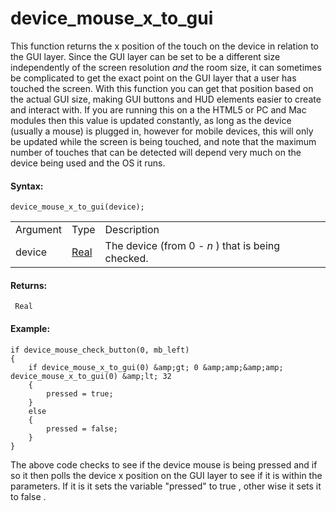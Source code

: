 # device_mouse_x\_to_gui

This function returns the x position of the touch on the device in
relation to the GUI layer. Since the GUI layer can be set to be a
different size independently of the screen resolution *and* the room
size, it can sometimes be complicated to get the exact point on the GUI
layer that a user has touched the screen. With this function you can get
that position based on the actual GUI size, making GUI buttons and HUD
elements easier to create and interact with. If you are running this on
a the HTML5 or PC and Mac modules then this value is updated constantly,
as long as the device (usually a mouse) is plugged in, however for
mobile devices, this will only be updated while the screen is being
touched, and note that the maximum number of touches that can be
detected will depend very much on the device being used and the OS it
runs.

#### Syntax:

``` gml
device_mouse_x_to_gui(device);
```

|          |                                                                         |                                                   |
|----------|-------------------------------------------------------------------------|---------------------------------------------------|
| Argument | Type                                                                    | Description                                       |
| device   |  [Real](../../../../../GameMaker_Language/GML_Overview/Data_Types)  | The device (from 0 - *n* ) that is being checked. |

#### Returns:

``` gml
 Real
```

#### Example:

``` gml
if device_mouse_check_button(0, mb_left)
{
    if device_mouse_x_to_gui(0) &amp;gt; 0 &amp;amp;&amp;amp; device_mouse_x_to_gui(0) &amp;lt; 32
    {
        pressed = true;
    }
    else
    {
        pressed = false;
    }
}
```

The above code checks to see if the device mouse is being pressed and if
so it then polls the device x position on the GUI layer to see if it is
within the parameters. If it is it sets the variable "pressed" to true ,
other wise it sets it to false .
